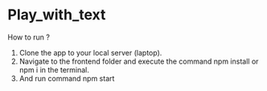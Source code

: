 # Play_with_text

How to run ? <br/>
1. Clone the app to your local server (laptop).<br/>
2. Navigate to the frontend folder and execute the command npm install or npm i in the terminal.<br/>
3. And run command npm start<br/>
